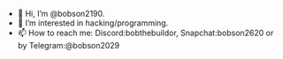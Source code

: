 - 👋 Hi, I’m @bobson2190.
- 👀 I’m interested in hacking/programming.
- 📫 How to reach me:
Discord:bobthebuildor,
Snapchat:bobson2620 or by
Telegram:@bobson2029
<!-- - 🌱 I’m currently learning in itgen.io.
- 💞️ I’m looking to collaborate on a Android app project.-->

<!-- or by itgen.io. -->

<!---
bobson2190/bobson2190 is a ✨ special ✨ repository because its `README.md` (this file) appears on your GitHub profile.
You can click the Preview link to take a look at your changes.
--->
